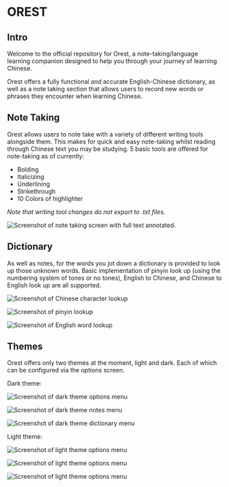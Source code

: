 # OREST

## Intro

Welcome to the official repository for Orest, a note-taking/language learning companion designed to help 
you through your journey of learning Chinese.

Orest offers a fully functional and accurate English-Chinese dictionary, as well as a note taking section 
that allows users to record new words or
phrases they encounter when learning Chinese.

## Note Taking

Orest allows users to note take with a variety of different writing tools alongside them. This makes for 
quick and easy note-taking whilst reading through Chinese 
text you may be studying.
5 basic tools are offered for note-taking as of currently:
- Bolding
- Italicizing
- Underlining
- Strikethrough
- 10 Colors of highlighter

*Note that writing tool changes do not export to .txt files.*

![Screenshot of note taking screen with full text annotated.](https://github.com/F0R5371/Orest/blob/main/Preview%20Images/Notes/NoteTaking.png)

## Dictionary

As well as notes, for the words you jot down a dictionary is provided to look up those unknown words. Basic
implementation of pinyin look up (using the numbering system of tones or no tones), English to Chinese, and Chinese
to English look up are all supported.

![Screenshot of Chinese character lookup](https://github.com/F0R5371/Orest/blob/main/Preview%20Images/Dict/ChineseLookUp.png)

![Screenshot of pinyin lookup](https://github.com/F0R5371/Orest/blob/main/Preview%20Images/Dict/PinyinLookUp.png)

![Screenshot of English word lookup](https://github.com/F0R5371/Orest/blob/main/Preview%20Images/Dict/EnglishLookUp.png)

## Themes

Orest offers only two themes at the moment, light and dark. Each of which can be configured via the options screen.

Dark theme:

![Screenshot of dark theme options menu](https://github.com/F0R5371/Orest/blob/main/Preview%20Images/Themes/Dark/DarkTheme.png)

![Screenshot of dark theme notes menu](https://github.com/F0R5371/Orest/blob/main/Preview%20Images/Themes/Dark/DarkNotes.png)

![Screenshot of dark theme dictionary menu](https://github.com/F0R5371/Orest/blob/main/Preview%20Images/Themes/Dark/DarkDictionary.png)


Light theme:

![Screenshot of light theme options menu](https://github.com/F0R5371/Orest/blob/main/Preview%20Images/Themes/Light/LightTheme.png)

![Screenshot of light theme options menu](https://github.com/F0R5371/Orest/blob/main/Preview%20Images/Themes/Light/LightNotes.png)

![Screenshot of light theme options menu](https://github.com/F0R5371/Orest/blob/main/Preview%20Images/Themes/Light/LightDictionary.png)


